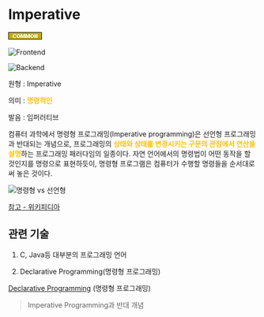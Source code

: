 <d-title>

# Imperative

</d-title>

<d-label>

<d-inner>

![Common](../../2TAT1C/Label_Common.png)

</d-inner>

<d-inner>

![Frontend](../2TAT1C/Label_Frontend.png)

</d-inner>

<d-inner>

![Backend](../2TAT1C/Label_Backend.png)

</d-inner>

</d-label>

<d-origin>

원형 : Imperative

</d-origin>

<d-mean>

의미 : <span style="color:#FFBF00; font-weight:bold;">명령적인</span>

</d-mean>

<d-pronunciation>

발음 : 임퍼러티브

</d-pronunciation>

<d-content>

컴퓨터 과학에서 명령형 프로그래밍(Imperative programming)은 선언형 프로그래밍과 반대되는 개념으로, 프로그래밍의 <span style="color:#FFBF00; font-weight:bold;">상태와 상태를 변경시키는 구문의 관점에서 연산을 설명</span>하는 프로그래밍 패러다임의 일종이다. 자연 언어에서의 명령법이 어떤 동작을 할 것인지를 명령으로 표현하듯이, 명령형 프로그램은 컴퓨터가 수행할 명령들을 순서대로 써 놓은 것이다.

![명령형 vs 선언형](../2TAT1C/Imperative_1.png)

[참고 - 위키피디아](https://ko.wikipedia.org/wiki/%EB%AA%85%EB%A0%B9%ED%98%95_%ED%94%84%EB%A1%9C%EA%B7%B8%EB%9E%98%EB%B0%8D)

</d-content>

<d-relation>

## 관련 기술

<d-inner>

1. C, Java등 대부분의 프로그래밍 언어

</d-inner>

<d-inner>

2. Declarative Programming(명령형 프로그래밍)

</d-inner>

[Declarative Programming](https://github.com/MoonSupport/DICTIONARY/blob/master/D/Declarative.md) (명령형 프로그래밍)

> Imperative Programming과 반대 개념

</d-relation>
